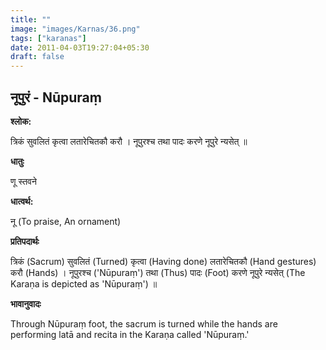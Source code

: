 ```yaml
---
title: ""
image: "images/Karnas/36.png"
tags: ["karanas"]
date: 2011-04-03T19:27:04+05:30
draft: false
---
```


## नूपुरं - Nūpuraṃ

**श्लोक:**

त्रिकं सुवलितं कृत्वा लतारेचितकौ करौ । नूपुरश्च​ तथा पादः करणे नूपुरे न्यसेत् ॥

**धातुः**

णू स्तवने

**धात्वर्थ:**

नू (To praise, An ornament)

**प्रतिपदार्थः**

त्रिकं (Sacrum) सुवलितं (Turned) कृत्वा (Having done) लतारेचितकौ (Hand gestures) करौ (Hands) । नूपुरश्च​ ('Nūpuraṃ') तथा (Thus) पादः (Foot) करणे नूपुरे न्यसेत् (The Karaṇa is depicted as 'Nūpuraṃ') ॥

**भावानुवादः**

Through Nūpuraṃ foot, the sacrum is turned while the hands are performing latā and recita in the Karaṇa called 'Nūpuraṃ.'
